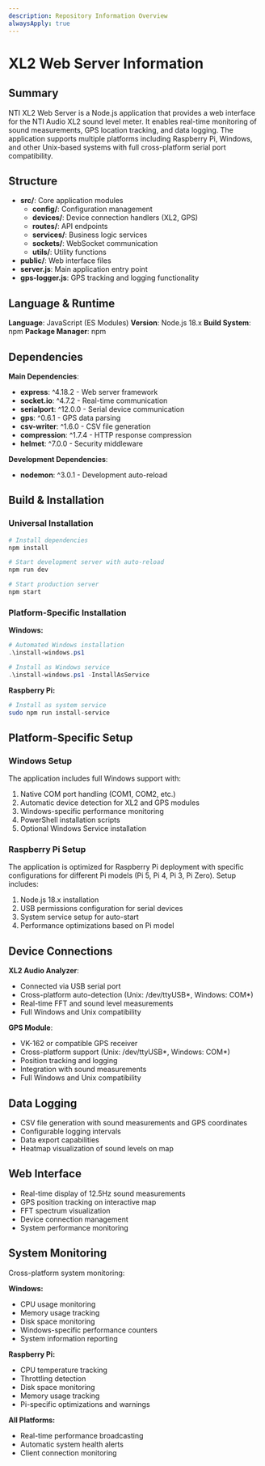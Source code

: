 ```yaml
---
description: Repository Information Overview
alwaysApply: true
---
```


# XL2 Web Server Information

## Summary
NTI XL2 Web Server is a Node.js application that provides a web interface for the NTI Audio XL2 sound level meter. It enables real-time monitoring of sound measurements, GPS location tracking, and data logging. The application supports multiple platforms including Raspberry Pi, Windows, and other Unix-based systems with full cross-platform serial port compatibility.

## Structure
- **src/**: Core application modules
  - **config/**: Configuration management
  - **devices/**: Device connection handlers (XL2, GPS)
  - **routes/**: API endpoints
  - **services/**: Business logic services
  - **sockets/**: WebSocket communication
  - **utils/**: Utility functions
- **public/**: Web interface files
- **server.js**: Main application entry point
- **gps-logger.js**: GPS tracking and logging functionality

## Language & Runtime
**Language**: JavaScript (ES Modules)
**Version**: Node.js 18.x
**Build System**: npm
**Package Manager**: npm

## Dependencies
**Main Dependencies**:
- **express**: ^4.18.2 - Web server framework
- **socket.io**: ^4.7.2 - Real-time communication
- **serialport**: ^12.0.0 - Serial device communication
- **gps**: ^0.6.1 - GPS data parsing
- **csv-writer**: ^1.6.0 - CSV file generation
- **compression**: ^1.7.4 - HTTP response compression
- **helmet**: ^7.0.0 - Security middleware

**Development Dependencies**:
- **nodemon**: ^3.0.1 - Development auto-reload

## Build & Installation

### Universal Installation
```bash
# Install dependencies
npm install

# Start development server with auto-reload
npm run dev

# Start production server
npm start
```

### Platform-Specific Installation

**Windows:**
```powershell
# Automated Windows installation
.\install-windows.ps1

# Install as Windows service
.\install-windows.ps1 -InstallAsService
```

**Raspberry Pi:**
```bash
# Install as system service
sudo npm run install-service
```

## Platform-Specific Setup

### Windows Setup
The application includes full Windows support with:
1. Native COM port handling (COM1, COM2, etc.)
2. Automatic device detection for XL2 and GPS modules
3. Windows-specific performance monitoring
4. PowerShell installation scripts
5. Optional Windows Service installation

### Raspberry Pi Setup
The application is optimized for Raspberry Pi deployment with specific configurations for different Pi models (Pi 5, Pi 4, Pi 3, Pi Zero). Setup includes:
1. Node.js 18.x installation
2. USB permissions configuration for serial devices
3. System service setup for auto-start
4. Performance optimizations based on Pi model

## Device Connections
**XL2 Audio Analyzer**:
- Connected via USB serial port
- Cross-platform auto-detection (Unix: /dev/ttyUSB*, Windows: COM*)
- Real-time FFT and sound level measurements
- Full Windows and Unix compatibility

**GPS Module**:
- VK-162 or compatible GPS receiver
- Cross-platform support (Unix: /dev/ttyUSB*, Windows: COM*)
- Position tracking and logging
- Integration with sound measurements
- Full Windows and Unix compatibility

## Data Logging
- CSV file generation with sound measurements and GPS coordinates
- Configurable logging intervals
- Data export capabilities
- Heatmap visualization of sound levels on map

## Web Interface
- Real-time display of 12.5Hz sound measurements
- GPS position tracking on interactive map
- FFT spectrum visualization
- Device connection management
- System performance monitoring

## System Monitoring
Cross-platform system monitoring:

**Windows:**
- CPU usage monitoring
- Memory usage tracking
- Disk space monitoring
- Windows-specific performance counters
- System information reporting

**Raspberry Pi:**
- CPU temperature tracking
- Throttling detection
- Disk space monitoring
- Memory usage tracking
- Pi-specific optimizations and warnings

**All Platforms:**
- Real-time performance broadcasting
- Automatic system health alerts
- Client connection monitoring